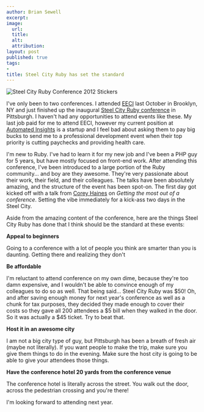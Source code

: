 ```yaml
---
author: Brian Sewell
excerpt:
image:
  url:
  title:
  alt:
  attribution:
layout: post
published: true
tags:
-
title: Steel City Ruby has set the standard
---
```


<img src="http://farm9.staticflickr.com/8283/7711890546_9d93d1d3e9_o.jpg" alt="Steel City Ruby Conference 2012 Stickers" />

I've only been to two conferences.  I attended [EECI](http://eeciconf.com/) last October in Brooklyn, NY and just finished up the inaugural [Steel City Ruby conference](http://www.steelcityrubyconf.org) in Pittsburgh.  I haven't had any opportunities to attend events like these.  My last job paid for me to attend EECI, however my current position at [Automated Insights](http://automatedinsights.com) is a startup and I feel bad about asking them to pay big bucks to send me to a professional development event when their top priority is cutting paychecks and providing health care.

I'm new to Ruby. I've had to learn it for my new job and I've been a PHP guy for 5 years, but have mostly focused on front-end work.  After attending this conference, I've been introduced to a large portion of the Ruby community... and boy are they awesome.  They're very passionate about their work, their field, and their colleagues.  The talks have been absolutely amazing, and the structure of the event has been spot-on.  The first day got kicked off with a talk from [Corey Haines](http://twitter.com/#!/coreyhaines) on *Getting the most out of a conference*.  Setting the vibe immediately for a kick-ass two days in the Steel City.

Aside from the amazing content of the conference, here are the things Steel City Ruby has done that I think should be the standard at these events:

**Appeal to beginners**

Going to a conference with a lot of people you think are smarter than you is daunting.  Getting there and realizing they don't 

**Be affordable**

I'm reluctant to attend conference on my own dime, because they're too damn expensive, and I wouldn't be able to convince enough of my colleagues to do so as well.  That being said... Steel City Ruby was $50!  Oh, and after saving enough money for next year's conference as well as a chunk for tax purposes, they decided they made enough to cover their costs so they gave all 200 attendees a $5 bill when they walked in the door.  So it was actually a $45 ticket.  Try to beat that.

**Host it in an awesome city**

I am not a big city type of guy, but Pittsburgh has been a breath of fresh air (maybe not literally).  If you want people to make the trip, make sure you give them things to do in the evening.  Make sure the host city is going to be able to give your attendees those things.

**Have the conference hotel 20 yards from the conference venue**

The conference hotel is literally across the street.  You walk out the door, across the pedestrian crossing and you're there!

I'm looking forward to attending next year.